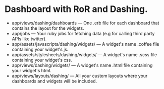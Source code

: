 # Dashboard with RoR and Dashing.

- app/views/dashing/dashboards — One .erb file for each dashboard that contains the layout for the widgets.
- app/jobs — Your ruby jobs for fetching data (e.g for calling third party APIs like twitter).
- app/assets/javascripts/dashing/widgets/ — A widget's name .coffee file containing your widget's js.
- app/assets/stylesheets/dashing/widgets/ — A widget's name .scss file containing your widget's css.
- app/views/dashing/widgets/ — A widget's name .html file containing your widget's html.
- app/views/layouts/dashing/ — All your custom layouts where your dashboards and widgets will be included.
